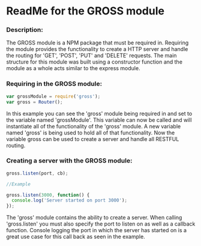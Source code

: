 # ReadMe for the GROSS module

### Description:
  The GROSS module is a NPM package that must be required in.  Requiring the module provides the functionality to create a HTTP server and handle the routing for 'GET', 'POST', 'PUT' and 'DELETE' requests.  The main structure for this module was built using a constructor function and the module as a whole acts similar to the express module.

### Requiring in the GROSS module:
  ```javascript
  var grossModule = require('gross');
  var gross = Router();
  ```
In this example you can see the 'gross' module being required in and set to the variable named 'grossModule'.  This variable can now be called and will instantiate all of the functionality of the 'gross' module.  A new variable named 'gross' is being used to hold all of that functionality.  Now the variable gross can be used to create a server and handle all RESTFUL routing.  

### Creating a server with the GROSS module:
  ```javascript
  gross.listen(port, cb);

  //Example

  gross.listen(3000, function() {
    console.log('Server started on port 3000');
  });
  ```
The 'gross' module contains the ability to create a server.  When calling 'gross.listen' you must also specify the port to listen on as well as a callback function.  Console logging the port in which the server has started on is a great use case for this call back as seen in the example.

